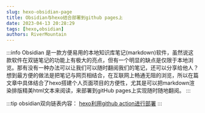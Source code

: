 ```yaml
---
slug: hexo-obsidian-page
title: Obsidian与hexo结合部署到github pages上
date: 2023-04-13 20:28:29
tags: [hexo,obsidian]
authors: RiverMountain
---
```

:::info
Obsidian 是一款方便易用的本地知识库笔记(markdown)软件，虽然说这款软件在双链笔记的功能上有极大的亮点，但有一个明显的缺点是仅限于本地浏览。那有没有一种办法可以让我们可以随时翻阅我们的笔记，还可以分享给他人？想到最方便的做法是把笔记与网页相结合，在互联网上畅通无阻的浏览，所以在篇文章中具体结合了hexo搭建个人页面项目的方便性，尤其是可以把markdown渲染排版精美html文本来阅读，来部署到gitHub pages上实现随时随地翻阅。
:::

:::tip
obsidian双向链表内容：
[hexo利用github action进行部署](hexo利用github%20action进行部署.md)
:::